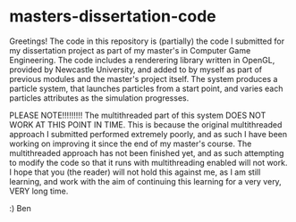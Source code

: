 # masters-dissertation-code

Greetings!
The code in this repository is (partially) the code I submitted for my dissertation project as part of my master's in Computer Game Engineering. The code includes a renderering library written in OpenGL, provided by Newcastle University, and added to by myself as part of previous modules and the master's project itself.
The system produces a particle system, that launches particles from a start point, and varies each particles attributes as the simulation progresses.

PLEASE NOTE!!!!!!!!!
The multithreaded part of this system DOES NOT WORK AT THIS POINT IN TIME. This is because the original multithreaded approach I submitted performed extremely poorly, and as such I have been working on improving it since the end of my master's course. The multithreaded approach has not been finished yet, and as such attempting to modify the code so that it runs with multithreading enabled will not work.
I hope that you (the reader) will not hold this against me, as I am still learning, and work with the aim of continuing this learning for a very very, VERY long time.

:) Ben
